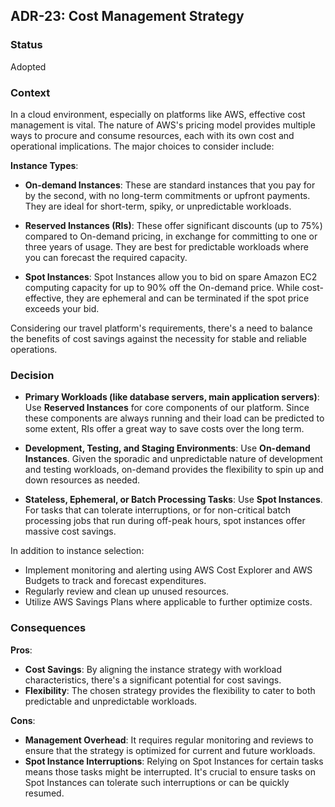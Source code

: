 ## ADR-23: Cost Management Strategy

### Status
Adopted

### Context
In a cloud environment, especially on platforms like AWS, effective cost management is vital. The nature of AWS's pricing model provides multiple ways to procure and consume resources, each with its own cost and operational implications. The major choices to consider include:

**Instance Types**:
- **On-demand Instances**: These are standard instances that you pay for by the second, with no long-term commitments or upfront payments. They are ideal for short-term, spiky, or unpredictable workloads.

- **Reserved Instances (RIs)**: These offer significant discounts (up to 75%) compared to On-demand pricing, in exchange for committing to one or three years of usage. They are best for predictable workloads where you can forecast the required capacity.

- **Spot Instances**: Spot Instances allow you to bid on spare Amazon EC2 computing capacity for up to 90% off the On-demand price. While cost-effective, they are ephemeral and can be terminated if the spot price exceeds your bid.

Considering our travel platform's requirements, there's a need to balance the benefits of cost savings against the necessity for stable and reliable operations.

### Decision
- **Primary Workloads (like database servers, main application servers)**: Use **Reserved Instances** for core components of our platform. Since these components are always running and their load can be predicted to some extent, RIs offer a great way to save costs over the long term.

- **Development, Testing, and Staging Environments**: Use **On-demand Instances**. Given the sporadic and unpredictable nature of development and testing workloads, on-demand provides the flexibility to spin up and down resources as needed.

- **Stateless, Ephemeral, or Batch Processing Tasks**: Use **Spot Instances**. For tasks that can tolerate interruptions, or for non-critical batch processing jobs that run during off-peak hours, spot instances offer massive cost savings.

In addition to instance selection:
- Implement monitoring and alerting using AWS Cost Explorer and AWS Budgets to track and forecast expenditures.
- Regularly review and clean up unused resources.
- Utilize AWS Savings Plans where applicable to further optimize costs.

### Consequences
**Pros**:
- **Cost Savings**: By aligning the instance strategy with workload characteristics, there's a significant potential for cost savings.
- **Flexibility**: The chosen strategy provides the flexibility to cater to both predictable and unpredictable workloads.

**Cons**:
- **Management Overhead**: It requires regular monitoring and reviews to ensure that the strategy is optimized for current and future workloads.
- **Spot Instance Interruptions**: Relying on Spot Instances for certain tasks means those tasks might be interrupted. It's crucial to ensure tasks on Spot Instances can tolerate such interruptions or can be quickly resumed.
